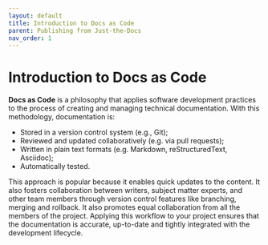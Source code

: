 ```yaml
---
layout: default
title: Introduction to Docs as Code
parent: Publishing from Just-the-Docs
nav_order: 1
---
```


# Introduction to Docs as Code

**Docs as Code** is a philosophy that applies software development practices to the process of creating and managing technical documentation. With this methodology, documentation is:

* Stored in a version control system (e.g., Git);  
* Reviewed and updated collaboratively (e.g. via pull requests);  
* Written in plain text formats (e.g. Markdown, reStructuredText, Asciidoc);  
* Automatically tested.  

This approach is popular because it enables quick updates to the content. It also fosters collaboration between writers, subject matter experts, and other team members through version control features like branching, merging and rollback. It also promotes equal collaboration from all the members of the project. Applying this workflow to your project ensures that the documentation is accurate, up-to-date and tightly integrated with the development lifecycle.
